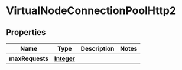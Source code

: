 

# VirtualNodeConnectionPoolHttp2


## Properties

| Name | Type | Description | Notes |
|------------ | ------------- | ------------- | -------------|
|**maxRequests** | [**Integer**](Integer.md) |  |  |




